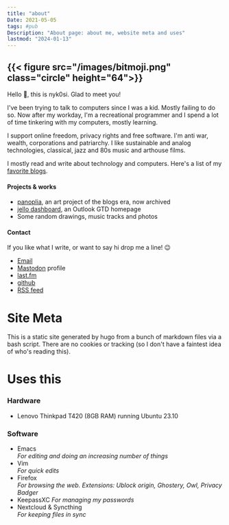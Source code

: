 ```yaml
---
title: "about"
Date: 2021-05-05
tags: #pub
Description: "About page: about me, website meta and uses"
lastmod: "2024-01-13"
---
```


## {{< figure src="/images/bitmoji.png" class="circle"  height="64">}}

Hello 👋, this is nyk0si. Glad to meet you!
                                                                                                        
I've been trying to talk to computers since I was a kid. Mostly failing to do so.
Now after my workday, I'm a recreational programmer and I spend a lot of time tinkering with my computers, mostly learning.
                                                                                                        
I support online freedom, privacy rights and free software. I'm anti war, wealth, corporations and patriarchy.
I like sustainable and analog technologies, classical, jazz and 80s music and arthouse films. 

I mostly read and write about technology and computers. Here's a list of my [favorite blogs](../other/blogroll).

#### Projects & works
* [panoplia](https://panoplia.wordpress.com), an art project of the blogs era, now archived
* [jello dashboard](https://github.com/nicksiv/jello-dashboard), an Outlook GTD homepage
* Some random drawings, music tracks and photos

#### Contact
If you like what I write, or want to say hi drop me a line! 😉

- [Email](mailto:nicksiv@disroot.org)
- [Mastodon](https://octodon.social/@nicksiv) profile
- [last.fm](https://www.last.fm/user/nicksiv)
- [github](https://github.com/nicksiv/)
- [RSS feed](https://indict.us/index.xml)

# Site Meta

This is a static site generated by hugo from a bunch of markdown files via a bash script. 
There are no cookies or tracking (so I don't have a faintest idea of who's reading this).


# Uses this

### Hardware
* Lenovo Thinkpad T420 (8GB RAM) running Ubuntu 23.10

### Software
* Emacs\
  *For editing and doing an increasing number of things*
* Vim\
  *For quick edits*
* Firefox\
  *For browsing the web. Extensions: Ublock origin, Ghostery, Owl, Privacy Badger*
* KeepassXC
  *For managing my passwords*
* Nextcloud & Syncthing\
  *For keeping files in sync*
